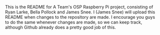 This is the README for A Team's OSP Raspberry Pi project, consisting of Ryan Larke, Bella Pollock and James Snee.
I (James Snee) will upload this README when changes to the repository are made. I encourage you guys to do the same whenever
changes are made, so we can keep track, although Github already does a pretty good job of this.
